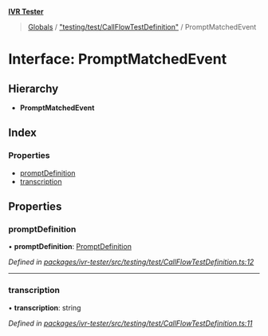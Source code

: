 **[IVR Tester](../README.md)**

> [Globals](../README.md) / ["testing/test/CallFlowTestDefinition"](../modules/_testing_test_callflowtestdefinition_.md) / PromptMatchedEvent

# Interface: PromptMatchedEvent

## Hierarchy

* **PromptMatchedEvent**

## Index

### Properties

* [promptDefinition](_testing_test_callflowtestdefinition_.promptmatchedevent.md#promptdefinition)
* [transcription](_testing_test_callflowtestdefinition_.promptmatchedevent.md#transcription)

## Properties

### promptDefinition

•  **promptDefinition**: [PromptDefinition](_testing_test_conditions_promptdefinition_.promptdefinition.md)

*Defined in [packages/ivr-tester/src/testing/test/CallFlowTestDefinition.ts:12](https://github.com/SketchingDev/ivr-tester/blob/8e8019a/packages/ivr-tester/src/testing/test/CallFlowTestDefinition.ts#L12)*

___

### transcription

•  **transcription**: string

*Defined in [packages/ivr-tester/src/testing/test/CallFlowTestDefinition.ts:11](https://github.com/SketchingDev/ivr-tester/blob/8e8019a/packages/ivr-tester/src/testing/test/CallFlowTestDefinition.ts#L11)*
